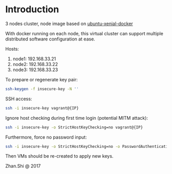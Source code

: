 # Introduction

3 nodes cluster, node image based on [ubuntu-xenial-docker](https://app.vagrantup.com/envimation/boxes/ubuntu-xenial-docker)

With docker running on each node, this virtual cluster can support multiple distributed software configuration at ease.

Hosts:

1. node1: 192.168.33.21
2. node2: 192.168.33.22
3. node3: 192.168.33.23

To prepare or regenerate key pair:

```bash
ssh-keygen -f insecure-key -N ''
```

SSH access:

```bash
ssh -i insecure-key vagrant@{IP}
```

Ignore host checking during first time login (potential MITM attack):

```bash
ssh -i insecure-key -o StrictHostKeyChecking=no vagrant@{IP}
```

Furthermore, force no password input:

```bash
ssh -i insecure-key -o StrictHostKeyChecking=no -o PasswordAuthentication=no vagrant@{IP}
```

Then VMs should be re-created to apply new keys.

Zhan.Shi @ 2017
